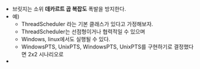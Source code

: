 * 브릿지는 소위 **데카르트 곱 복잡도** 폭발을 방지한다.
* 예)
	* ThreadScheduler 라는 기본 클래스가 있다고 가정해보자.
	* ThreadScheduler는 선점형이거나 협력적일 수 있으며 
	* Windows, linux에서도 실행될 수 있다.
	* WindowsPTS, UnixPTS, WindowsPTS, UnixPTS를 구현하기로 결정했다면 2x2 시나리오로 
* 